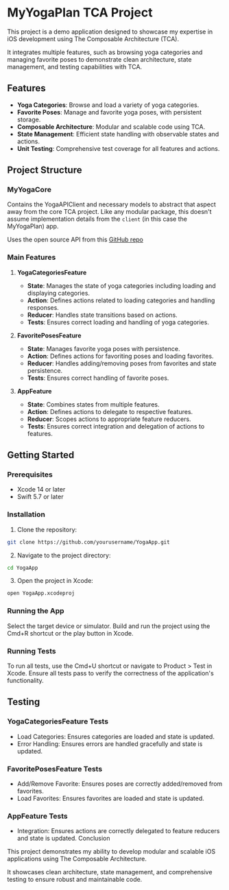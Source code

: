 # MyYogaPlan TCA Project

This project is a demo application designed to showcase my expertise in iOS development using The Composable Architecture (TCA). 

It integrates multiple features, such as browsing yoga categories and managing favorite poses to demonstrate clean architecture, state management, and testing capabilities with TCA.

## Features

- **Yoga Categories**: Browse and load a variety of yoga categories.
- **Favorite Poses**: Manage and favorite yoga poses, with persistent storage.
- **Composable Architecture**: Modular and scalable code using TCA.
- **State Management**: Efficient state handling with observable states and actions.
- **Unit Testing**: Comprehensive test coverage for all features and actions.

## Project Structure

### MyYogaCore

Contains the YogaAPIClient and necessary models to abstract that aspect away from the core TCA project. Like any modular package, this doesn't assume implementation details from the `client` (in this case the MyYogaPlan) app.

Uses the open source API from this [GitHub repo](https://github.com/alexcumplido/yoga-api)

### Main Features

1. **YogaCategoriesFeature**
    - **State**: Manages the state of yoga categories including loading and displaying categories.
    - **Action**: Defines actions related to loading categories and handling responses.
    - **Reducer**: Handles state transitions based on actions.
    - **Tests**: Ensures correct loading and handling of yoga categories.

2. **FavoritePosesFeature**
    - **State**: Manages favorite yoga poses with persistence.
    - **Action**: Defines actions for favoriting poses and loading favorites.
    - **Reducer**: Handles adding/removing poses from favorites and state persistence.
    - **Tests**: Ensures correct handling of favorite poses.

3. **AppFeature**
    - **State**: Combines states from multiple features.
    - **Action**: Defines actions to delegate to respective features.
    - **Reducer**: Scopes actions to appropriate feature reducers.
    - **Tests**: Ensures correct integration and delegation of actions to features.

## Getting Started

### Prerequisites

- Xcode 14 or later
- Swift 5.7 or later

### Installation

1. Clone the repository:
```bash
git clone https://github.com/yourusername/YogaApp.git
```

2. Navigate to the project directory:
```bash
cd YogaApp
```

3. Open the project in Xcode:
```bash
open YogaApp.xcodeproj
```
### Running the App

Select the target device or simulator.
Build and run the project using the Cmd+R shortcut or the play button in Xcode.

### Running Tests
To run all tests, use the Cmd+U shortcut or navigate to Product > Test in Xcode.
Ensure all tests pass to verify the correctness of the application's functionality.

## Testing

### YogaCategoriesFeature Tests
- Load Categories: Ensures categories are loaded and state is updated.
- Error Handling: Ensures errors are handled gracefully and state is updated.

### FavoritePosesFeature Tests
- Add/Remove Favorite: Ensures poses are correctly added/removed from favorites.
- Load Favorites: Ensures favorites are loaded and state is updated.

### AppFeature Tests
- Integration: Ensures actions are correctly delegated to feature reducers and state is updated.
Conclusion

This project demonstrates my ability to develop modular and scalable iOS applications using The Composable Architecture. 

It showcases clean architecture, state management, and comprehensive testing to ensure robust and maintainable code.
